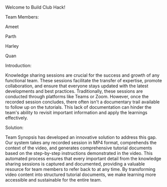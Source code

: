 Welcome to Build Club Hack!

Team Members:

Ameet

Parth

Harley

Quan

Introduction:

Knowledge sharing sessions are crucial for the success and growth of any functional team. These sessions facilitate the transfer of expertise, promote collaboration, and ensure that everyone stays updated with the latest developments and best practices. Traditionally, these sessions are conducted through platforms like Teams or Zoom. However, once the recorded session concludes, there often isn't a documentary trail available to follow up on the tutorials. This lack of documentation can hinder the team's ability to revisit important information and apply the learnings effectively.

Solution:

Team Synopsis has developed an innovative solution to address this gap. Our system takes any recorded session in MP4 format, comprehends the context of the video, and generates comprehensive tutorial documents based on the step-by-step instructions demonstrated in the video. This automated process ensures that every important detail from the knowledge sharing sessions is captured and documented, providing a valuable resource for team members to refer back to at any time. By transforming video content into structured tutorial documents, we make learning more accessible and sustainable for the entire team.
